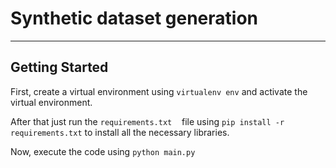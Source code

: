 # Synthetic dataset generation

---



## Getting Started

First, create a virtual environment using ``` virtualenv env ``` and activate the virtual environment. 

After that just run the ```requirements.txt```    file using ```pip install -r requirements.txt``` to install all the necessary libraries.

Now, execute the code using ```python main.py```


